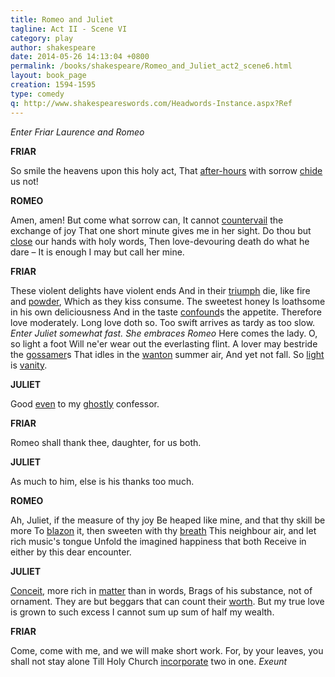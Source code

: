 ```yaml
---
title: Romeo and Juliet
tagline: Act II - Scene VI
category: play
author: shakespeare
date: 2014-05-26 14:13:04 +0800
permalink: /books/shakespeare/Romeo_and_Juliet_act2_scene6.html
layout: book_page
creation: 1594-1595
type: comedy
q: http://www.shakespeareswords.com/Headwords-Instance.aspx?Ref
---
```


_Enter Friar Laurence and Romeo_

**FRIAR**

So smile the heavens upon this holy act,
That [after-hours][1] with sorrow [chide][2] us not!

[1]: {{page.q}}=528 "after-hours (n.): subsequent time, later moments"
[2]: {{page.q}}=4299 "chide (v.), past form chid 1: scold, rebuke, reprove"


**ROMEO**

Amen, amen! But come what sorrow can,
It cannot [countervail][3] the exchange of joy
That one short minute gives me in her sight.
Do thou but [close][4] our hands with holy words,
Then love-devouring death do what he dare –
It is enough I may but call her mine.

[3]: {{page.q}}=3518 "countervail (v.): counterbalance, match, be equal to"
[4]: {{page.q}}=4716 "close (v.) 6: join, clasp"


**FRIAR**

These violent delights have violent ends
And in their [triumph][6] die, like fire and [powder][5],
Which as they kiss consume. The sweetest honey
Is loathsome in his own deliciousness
And in the taste [confound][7]s the appetite.
Therefore love moderately. Long love doth so.
Too swift arrives as tardy as too slow.
_Enter Juliet somewhat fast. She embraces Romeo_
Here comes the lady. O, so light a foot
Will ne'er wear out the everlasting flint.
A lover may bestride the [gossamer][8]s
That idles in the [wanton][9] summer air,
And yet not fall. So [light][10] is [vanity][11].

[5]: {{page.q}}=13447 "powder (n.): gunpowder"
[6]: {{page.q}}=6442 "triumph (n.) 4: high point, joy of the moment"
[7]: {{page.q}}=2854 "confound (v.) 1: destroy, overthrow, ruin"
[8]: {{page.q}}=18047 "gossamer (n.): fine thread of a spider's web"
[9]: {{page.q}}=8273 "wanton (adj.) 2: casual, gentle"
[10]: {{page.q}}=19410 "light (adj.) 5: [of counterfeit coins] of less weight, worthless, cheap"
[11]: {{page.q}}=7447 "vanity (n.) 1: worthlessness, futility, unprofitable way of life"


**JULIET**

Good [even][12] to my [ghostly][13] confessor.

[12]: {{page.q}}=10092 "even (n.) 1: evening"
[13]: {{page.q}}=17917 "ghostly (adj.): spiritual, holy"


**FRIAR**

Romeo shall thank thee, daughter, for us both.



**JULIET**

As much to him, else is his thanks too much.



**ROMEO**

Ah, Juliet, if the measure of thy joy
Be heaped like mine, and that thy skill be more
To [blazon][14] it, then sweeten with thy [breath][15]
This neighbour air, and let rich music's tongue
Unfold the imagined happiness that both
Receive in either by this dear encounter.

[14]: {{page.q}}=2111 "blazon (v.): proclaim, display [as in a coat of arms]"
[15]: {{page.q}}=1064 "breath (n.) 1: utterance, speech, voice"


**JULIET**

[Conceit][16], more rich in [matter][17] than in words,
Brags of his substance, not of ornament.
They are but beggars that can count their [worth][18].
But my true love is grown to such excess
I cannot sum up sum of half my wealth.

[16]: {{page.q}}=2694 "conceit (n.) 1: imagination, fancy, wit"
[17]: {{page.q}}=10417 "matter (n.) 1: subject-matter, content, substance"
[18]: {{page.q}}=8087 "worth (n.) 2: means, resources, wherewithal"


**FRIAR**

Come, come with me, and we will make short work.
For, by your leaves, you shall not stay alone
Till Holy Church [incorporate][19] two in one.
_Exeunt_

[19]: {{page.q}}=5354 "incorporate (v.): make one body [of], unite"


